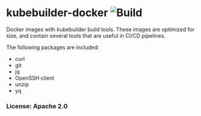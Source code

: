 # kubebuilder-docker ![Build](https://github.com/team-carepay/kubebuilder-docker/workflows/publish/badge.svg)
Docker images with kubebuilder build tools. These images are optimized for size, and contain several tools that are useful in CI/CD pipelines.

The following packages are included:
* curl
* git
* jq
* OpenSSH client
* unzip
* yq

### License: Apache 2.0
